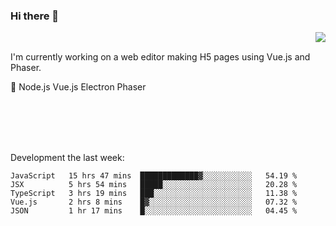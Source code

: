 ### Hi there 👋

<img align="right" src="https://github-readme-stats.vercel.app/api?username=jasonpanggo"/>

<br>
<p align="left">
I'm currently working on a web editor making H5 pages using Vue.js and Phaser.
</p>
<p align="left">
📖 Node.js Vue.js Electron Phaser
</p>
<br>
<br>
<br>
<br>

Development the last week:
<!--START_SECTION:waka-->
```text
JavaScript   15 hrs 47 mins  █████████████▓░░░░░░░░░░░   54.19 % 
JSX          5 hrs 54 mins   █████░░░░░░░░░░░░░░░░░░░░   20.28 % 
TypeScript   3 hrs 19 mins   ███░░░░░░░░░░░░░░░░░░░░░░   11.38 % 
Vue.js       2 hrs 8 mins    █▓░░░░░░░░░░░░░░░░░░░░░░░   07.32 % 
JSON         1 hr 17 mins    █░░░░░░░░░░░░░░░░░░░░░░░░   04.45 % 
```
<!--END_SECTION:waka-->

<!--
**JASONPANGGO/jasonpanggo** is a ✨ _special_ ✨ repository because its `README.md` (this file) appears on your GitHub profile.

Here are some ideas to get you started:

- 🔭 I’m currently working on ...
- 🌱 I’m currently learning ...
- 👯 I’m looking to collaborate on ...
- 🤔 I’m looking for help with ...
- 💬 Ask me about ...
- 📫 How to reach me: ...
- 😄 Pronouns: ...
- ⚡ Fun fact: ...
-->
